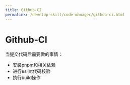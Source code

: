 ```yaml
---
title: Github-CI
permalink: /develop-skill/code-manager/github-ci.html
---
```


# Github-CI

当提交代码后需要做的事情：

- 安装pnpm和相关依赖
- 进行eslint代码校验
- 执行build操作
